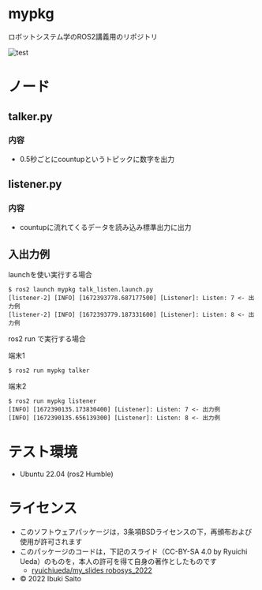 # mypkg
ロボットシステム学のROS2講義用のリポジトリ


![test](https://github.com/ibukisaito/mypkg/actions/workflows/test.yml/badge.svg)
# ノード

## talker.py
### 内容
* 0.5秒ごとにcountupというトピックに数字を出力

## listener.py
### 内容
* countupに流れてくるデータを読み込み標準出力に出力


## 入出力例
launchを使い実行する場合

```
$ ros2 launch mypkg talk_listen.launch.py
[listener-2] [INFO] [1672393778.687177500] [Listener]: Listen: 7 <- 出力例
[listener-2] [INFO] [1672393779.187331600] [Listener]: Listen: 8 <- 出力例
```

ros2 run で実行する場合

端末1
```
$ ros2 run mypkg talker
```

端末2
```
$ ros2 run mypkg listener
[INFO] [1672390135.173830400] [Listener]: Listen: 7 <- 出力例
[INFO] [1672390135.656139300] [Listener]: Listen: 8 <- 出力例
```

# テスト環境
* Ubuntu 22.04 (ros2 Humble)

# ライセンス
* このソフトウェアパッケージは，3条項BSDライセンスの下，再頒布および使用が許可されます
* このパッケージのコードは，下記のスライド（CC-BY-SA 4.0 by Ryuichi Ueda）のものを，本人の許可を得て自身の著作としたものです
	* [ryuichiueda/my_slides robosys_2022](https://github.com/ryuichiueda/my_slides/tree/master/robosys_2022)
* © 2022 Ibuki Saito
